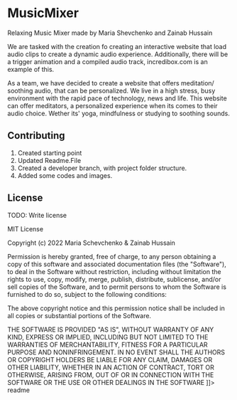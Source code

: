 

# MusicMixer
Relaxing Music Mixer made by Maria Shevchenko and Zainab Hussain

<snippet>
  <content><![CDATA[
# ${1:Music Mixer}

We are tasked with the creation fo creating an interactive website that load audio clips to create a dynamic audio experience. Additionally, there will be a trigger animation and a compiled audio track, incredibox.com is an example of this. 

As a team, we have decided to create a website that offers meditation/ soothing audio, that can be personalized. We live in a high stress, busy environment with the rapid pace of technology, news and life. This website can offer meditators, a personalized experience when its comes to their audio choice. Wether its' yoga, mindfulness or studying to soothing sounds. 



## Contributing

1. Created starting point
2. Updated Readme.File
3. Created a developer branch, with project folder structure.
4. Added some codes and images. 


## License

TODO: Write license

MIT License

Copyright (c) 2022  Maria Schevchenko & Zainab Hussain

Permission is hereby granted, free of charge, to any person obtaining a copy
of this software and associated documentation files (the "Software"), to deal
in the Software without restriction, including without limitation the rights
to use, copy, modify, merge, publish, distribute, sublicense, and/or sell
copies of the Software, and to permit persons to whom the Software is
furnished to do so, subject to the following conditions:

The above copyright notice and this permission notice shall be included in all
copies or substantial portions of the Software.

THE SOFTWARE IS PROVIDED "AS IS", WITHOUT WARRANTY OF ANY KIND, EXPRESS OR
IMPLIED, INCLUDING BUT NOT LIMITED TO THE WARRANTIES OF MERCHANTABILITY,
FITNESS FOR A PARTICULAR PURPOSE AND NONINFRINGEMENT. IN NO EVENT SHALL THE
AUTHORS OR COPYRIGHT HOLDERS BE LIABLE FOR ANY CLAIM, DAMAGES OR OTHER
LIABILITY, WHETHER IN AN ACTION OF CONTRACT, TORT OR OTHERWISE, ARISING FROM,
OUT OF OR IN CONNECTION WITH THE SOFTWARE OR THE USE OR OTHER DEALINGS IN THE
SOFTWARE
]]></content>
  <tabTrigger>readme</tabTrigger>
</snippet>
